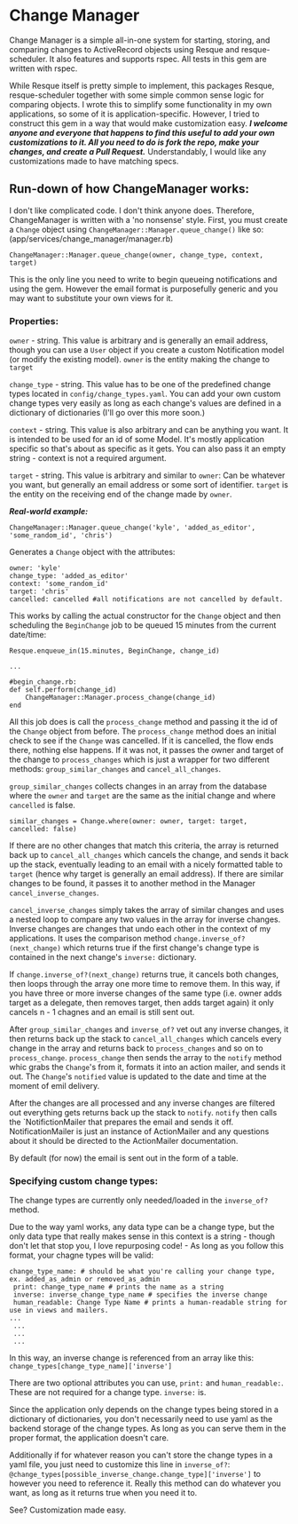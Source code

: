 # Change Manager
Change Manager is a simple all-in-one system for starting, storing, and comparing changes to ActiveRecord objects using Resque and resque-scheduler. It also features and supports rspec. All tests in this gem are written with rspec. 

While Resque itself is pretty simple to implement, this packages Resque, resque-scheduler together with some simple common sense logic for comparing objects. I wrote this to simplify some functionality in my own applications, so some of it is application-specific. However, I tried to construct this gem in a way that would make customization easy. ___I welcome anyone and everyone that happens to find this useful to add your own customizations to it. All you need to do is fork the repo, make your changes, and create a Pull Request.___ Understandably, I would like any customizations made to have matching specs.

## Run-down of how ChangeManager works:
I don't like complicated code. I don't think anyone does. Therefore, ChangeManager is written with a 'no nonsense' style. First, you must create a `Change` object using `ChangeManager::Manager.queue_change()` like so:
(app/services/change_manager/manager.rb)

```
ChangeManager::Manager.queue_change(owner, change_type, context, target)
```

This is the only line you need to write to begin queueing notifications and using the gem. However the email format is purposefully generic and you may want to substitute your own views for it.

### Properties:

`owner` - string. This value is arbitrary and is generally an email address, though you can use a `User` object if you create a custom Notification model (or modify the existing model). `owner` is the entity making the change to `target`

`change_type` - string. This value has to be one of the predefined change types located in `config/change_types.yaml`. You can add your own custom change types very easily as long as each change's values are defined in a dictionary of dictionaries (I'll go over this more soon.)

`context` - string. This value is also arbitrary and can be anything you want. It is intended to be used for an id of some Model. It's mostly application specific so that's about as specific as it gets. You can also pass it an empty string - context is not a required argument.

`target` - string. This value is arbitrary and similar to `owner`: Can be whatever you want, but generally an email address or some sort of identifier. `target` is the entity on the receiving end of the change made by `owner`.

___Real-world example:___

`ChangeManager::Manager.queue_change('kyle', 'added_as_editor', 'some_random_id', 'chris')`

Generates a `Change` object with the attributes:

```
owner: 'kyle' 
change_type: 'added_as_editor' 
context: 'some_random_id' 
target: 'chris'
cancelled: cancelled #all notifications are not cancelled by default.
```

This works by calling the actual constructor for the `Change` object and then scheduling the `BeginChange` job to be queued 15 minutes from the current date/time:

```
Resque.enqueue_in(15.minutes, BeginChange, change_id)

...

#begin_change.rb:
def self.perform(change_id)
    ChangeManager::Manager.process_change(change_id)
end
```

All this job does is call the `process_change` method and passing it the id of the `Change` object from before. The `process_change` method does an initial check to see if the `Change` was cancelled. If it is cancelled, the flow ends there, nothing else happens. If it was not, it passes the owner and target of the change to `process_changes` which is just a wrapper for two different methods: `group_similar_changes` and `cancel_all_changes`.

`group_similar_changes` collects changes in an array from the database where the `owner` and `target` are the same as the initial change and where `cancelled` is false.

`similar_changes = Change.where(owner: owner, target: target, cancelled: false)`

If there are no other changes that match this criteria, the array is returned back up to `cancel_all_changes` which cancels the change, and sends it back up the stack, eventually leading to an email with a nicely formatted table to `target` (hence why target is generally an email address). If there are similar changes to be found, it passes it to another method in the Manager `cancel_inverse_changes`.

`cancel_inverse_changes` simply takes the array of similar changes and uses a nested loop to compare any two values in the array for inverse changes. Inverse changes are changes that undo each other in the context of my applications. It uses the comparison method `change.inverse_of?(next_change)` which returns true if the first change's change type is contained in the next change's `inverse:` dictionary.

If `change.inverse_of?(next_change)` returns true, it cancels both changes, then loops through the array one more time to remove them. In this way, if you have three or more inverse changes of the same type (i.e. owner adds target as a delegate, then removes target, then adds target again) it only cancels n - 1 chagnes and an email is still sent out.

After `group_similar_changes` and `inverse_of?` vet out any inverse changes, it then returns back up the stack to `cancel_all_changes` which cancels every change in the array and returns back to `process_changes` and so on to `process_change`. `process_change` then sends the array to the `notify` method whic grabs the `Change`'s from it, formats it into an action mailer, and sends it out. The `Change`'s `notified` value is updated to the date and time at the moment of emil delivery.

After the changes are all processed and any inverse changes are filtered out everything gets returns back up the stack to `notify`. `notify` then calls the `NotifictionMailer that prepares the email and sends it off. NotificationMailer is just an instance of ActionMailer and any questions about it should be directed to the ActionMailer documentation.

By default (for now) the email is sent out in the form of a table.

### Specifying custom change types:

The change types are currently only needed/loaded in the `inverse_of?` method. 

Due to the way yaml works, any data type can be a change type, but the only data type that really makes sense in this context is a string - though don't let that stop you, I love repurposing code! - As long as you follow this format, your chagne types will be valid:

```
change_type_name: # should be what you're calling your change type, ex. added_as_admin or removed_as_admin
 print: change_type_name # prints the name as a string
 inverse: inverse_change_type_name # specifies the inverse change
 human_readable: Change Type Name # prints a human-readable string for use in views and mailers.
...
 ...
 ...
 ...
```

In this way, an inverse change is referenced from an array like this: `change_types[change_type_name]['inverse']`

There are two optional attributes you can use, `print:` and `human_readable:`. These are not required for a change type. `inverse:` is.

Since the application only depends on the change types being stored in a dictionary of dictionaries, you don't necessarily need to use yaml as the backend storage of the change types. As long as you can serve them in the proper format, the application doesn't care.

Additionally if for whatever reason you can't store the change types in a yaml file, you just need to customize this line in `inverse_of?`: `@change_types[possible_inverse_change.change_type]['inverse']` to however you need to reference it. Really this method can do whatever you want, as long as it returns true when you need it to.

See? Customization made easy.
